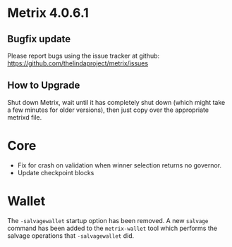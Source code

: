 # Metrix 4.0.6.1

## Bugfix update

Please report bugs using the issue tracker at github: https://github.com/thelindaproject/metrix/issues

## How to Upgrade
Shut down Metrix, wait until it has completely shut down (which might take a few minutes
for older versions), then just copy over the appropriate metrixd file.

# Core
- Fix for crash on validation when winner selection returns no governor.
- Update checkpoint blocks

# Wallet

The `-salvagewallet` startup option has been removed. A new `salvage` command has been added to the `metrix-wallet` tool which performs the salvage operations that `-salvagewallet` did.